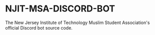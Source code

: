 # NJIT-MSA-DISCORD-BOT

The New Jersey Institute of Technology Muslim Student Association's official Discord bot source code.
